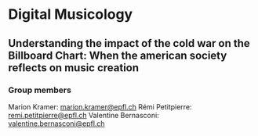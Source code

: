 # Digital Musicology

## Understanding the impact of the cold war on the Billboard Chart: When the american society reflects on music creation

### Group members
Marion Kramer: marion.kramer@epfl.ch
Rémi Petitpierre: remi.petitpierre@epfl.ch
Valentine Bernasconi: valentine.bernasconi@epfl.ch

